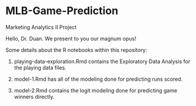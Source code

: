 # MLB-Game-Prediction
Marketing Analytics II Project

Hello, Dr. Duan. We present to you our magnum opus!


Some details about the R notebooks within this repository:

1. playing-data-exploration.Rmd contains the Exploratory Data Analysis for the playing data files.

2. model-1.Rmd has all of the modeling done for predicting runs scored.

3. model-2.Rmd contains the logit modeling done for predicting game winners directly.
